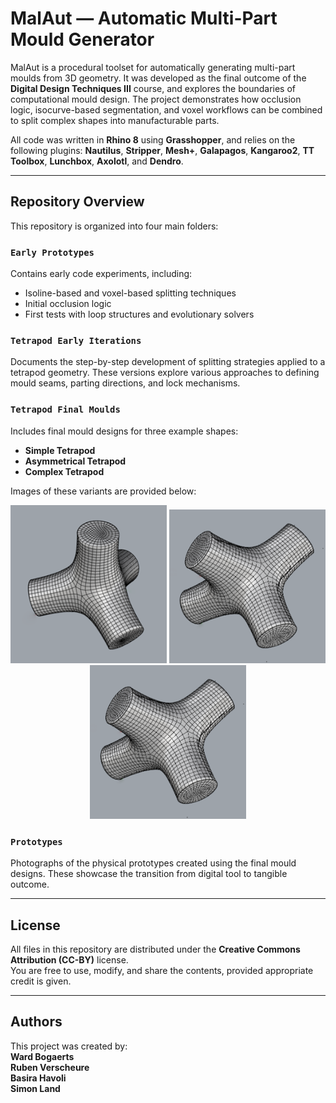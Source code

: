 # MalAut — Automatic Multi-Part Mould Generator

MalAut is a procedural toolset for automatically generating multi-part moulds from 3D geometry. It was developed as the final outcome of the **Digital Design Techniques III** course, and explores the boundaries of computational mould design. The project demonstrates how occlusion logic, isocurve-based segmentation, and voxel workflows can be combined to split complex shapes into manufacturable parts.

All code was written in **Rhino 8** using **Grasshopper**, and relies on the following plugins:
**Nautilus**, **Stripper**, **Mesh+**, **Galapagos**, **Kangaroo2**, **TT Toolbox**, **Lunchbox**, **Axolotl**, and **Dendro**.

---

## Repository Overview

This repository is organized into four main folders:

### `Early Prototypes`
Contains early code experiments, including:
- Isoline-based and voxel-based splitting techniques
- Initial occlusion logic
- First tests with loop structures and evolutionary solvers

### `Tetrapod Early Iterations`
Documents the step-by-step development of splitting strategies applied to a tetrapod geometry. These versions explore various approaches to defining mould seams, parting directions, and lock mechanisms.

### `Tetrapod Final Moulds`
Includes final mould designs for three example shapes:
- **Simple Tetrapod**
- **Asymmetrical Tetrapod**
- **Complex Tetrapod**

Images of these variants are provided below:

<div align="center">
  <img src="Prototypes/SimpleTetrapod.png" width="250" alt="Simple Tetrapod"/>
  <img src="Prototypes/AsymTetrapod.png" width="250" alt="Asymmetrical Tetrapod"/>
  <img src="Prototypes/AsymTetrapod.png" width="250" alt="Complex Tetrapod"/>
</div>

### `Prototypes`
Photographs of the physical prototypes created using the final mould designs. These showcase the transition from digital tool to tangible outcome.

---

## License

All files in this repository are distributed under the **Creative Commons Attribution (CC-BY)** license.  
You are free to use, modify, and share the contents, provided appropriate credit is given.

---

## Authors

This project was created by:  
**Ward Bogaerts**  
**Ruben Verscheure**  
**Basira Havoli**  
**Simon Land**
